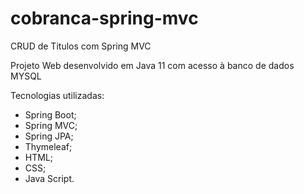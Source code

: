 # cobranca-spring-mvc
 CRUD de Titulos com Spring MVC

Projeto Web desenvolvido em Java 11
com acesso à banco de dados MYSQL 

Tecnologias utilizadas:
- Spring Boot;
- Spring MVC; 
- Spring JPA;
- Thymeleaf;
- HTML;
- CSS;
- Java Script.
